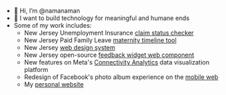 - 👋 Hi, I’m @namanaman
- 💭 I want to build technology for meaningful and humane ends
- Some of my work includes:
  - New Jersey Unemployment Insurance [claim status checker](https://uistatus.dol.state.nj.us)
  - New Jersey Paid Family Leave [maternity timeline tool](https://www.nj.gov/labor/myleavebenefits/worker/maternity/timeline-welcome.shtml)
  - New Jersey [web design system](https://newjersey.github.io/njwds/)
  - New Jersey open-source [feedback widget web component](https://github.com/newjersey/feedback-widget)
  - New features on Meta's [Connectivity Analytics](https://engineering.fb.com/2018/08/10/connectivity/announcing-tools-to-help-partners-improve-connectivity/) data visualization platform
  - Redesign of Facebook's photo album experience on the [mobile web](http://www.m.facebook.com)
  - My [personal website](https://namanaman.github.io)

<!---
namanaman/namanaman is a ✨ special ✨ repository because its `README.md` (this file) appears on your GitHub profile.
You can click the Preview link to take a look at your changes.
--->

